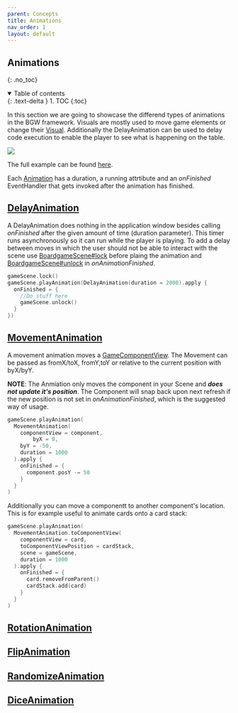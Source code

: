 ```yaml
---
parent: Concepts
title: Animations
nav_order: 1
layout: default
---
```


## Animations
{: .no_toc}
<details open markdown="block">
  <summary>
    Table of contents
  </summary>
  {: .text-delta }
1. TOC
{:toc}
</details>

In this section we are going to showcase the differend types of animations in the BGW framework.
Visuals are mostly used to move game elements or change their [Visual](https://tudo-aqua.github.io/bgw/concepts/visual/visual.html).
Additionally the DelayAnimation can be used to delay code execution to enable the player to see what is happening on the table.

![](animations.gif)

The full example can be found [here](/bgw-docs-examples/src/main/kotlin/examples/concepts/animation/AnimationExample.kt).

Each [Animation](https://tudo-aqua.github.io/bgw/kotlin-docs/bgw-core/tools.aqua.bgw.animation/-animation/) has a duration, a running attrtibute and an *onFinished* EventHandler that gets invoked after the animation has finished.

## [DelayAnimation](https://tudo-aqua.github.io/bgw/kotlin-docs/bgw-core/tools.aqua.bgw.animation/-delay-animation/)
A DelayAnimation does nothing in the application window besides calling *onFinished* after the given amount of time (duration parameter). This timer runs asynchronously so it can run while the player is playing. To add a delay between moves in which the user should not be able to interact with the scene use [BoardgameScene#lock](https://tudo-aqua.github.io/bgw/kotlin-docs/bgw-core/tools.aqua.bgw.core/-board-game-scene/lock.html) before plaing the animation and [BoardgameScene#unlock](https://tudo-aqua.github.io/bgw/kotlin-docs/bgw-core/tools.aqua.bgw.core/-board-game-scene/unlock.html) in *onAnimationFinished*.
````kotlin
gameScene.lock()
gameScene.playAnimation(DelayAnimation(duration = 2000).apply {
  onFinished = {
    //Do stuff here
    gameScene.unlock()
  }
})
````

## [MovementAnimation](https://tudo-aqua.github.io/bgw/kotlin-docs/bgw-core/tools.aqua.bgw.animation/-movement-animation/)
A movement animation moves a [GameComponentView](https://tudo-aqua.github.io/bgw/kotlin-docs/bgw-core/tools.aqua.bgw.components.gamecomponentviews/-game-component-view/). 
The Movement can be passed as fromX/toX, fromY,toY or relative to the current position with byX/byY.

**NOTE**: The Anmiation only moves the component in your Scene and ***does not update it's position***. The Component will snap back upon next refresh if the new position is not set in *onAnimationFinished*, which is the suggested way of usage.

````kotlin
gameScene.playAnimation(
  MovementAnimation(
    componentView = component,
		byX = 0,
    byY = -50,
    duration = 1000
  ).apply { 
    onFinished = {
      component.posY -= 50
    }
  }
)
````

Additionally you can move a componentt to another component's location. This is for example useful to animate cards onto a card stack:

````kotlin
gameScene.playAnimation(
  MovementAnimation.toComponentView(
    componentView = card,
    toComponentViewPosition = cardStack,
    scene = gameScene,
    duration = 1000
  ).apply { 
    onFinished = {
      card.removeFromParent()
      cardStack.add(card)
    }
  }
)
````

## [RotationAnimation](https://tudo-aqua.github.io/bgw/kotlin-docs/bgw-core/tools.aqua.bgw.animation/-rotation-animation/)

## [FlipAnimation](https://tudo-aqua.github.io/bgw/kotlin-docs/bgw-core/tools.aqua.bgw.animation/-flip-animation/)

## [RandomizeAnimation](https://tudo-aqua.github.io/bgw/kotlin-docs/bgw-core/tools.aqua.bgw.animation/-randomize-animation/)

## [DiceAnimation](https://tudo-aqua.github.io/bgw/kotlin-docs/bgw-core/tools.aqua.bgw.animation/-dice-animation/)
````kotlin

````
